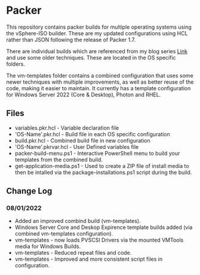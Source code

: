 # Packer

 This repository contains packer builds for multiple operating systems using the vSphere-ISO builder.  These are my updated configurations using HCL rather than JSON following the release of Packer 1.7.

 There are individual builds which are referenced from my blog series [Link](https://stephanmctighe.com/2021/06/15/getting-started-with-packer-to-create-vsphere-templates-part-1/) and use some older techniques.  These are located in the OS specific folders.

 The vm-templates folder contains a combined configuration that uses some newer techniques with multiple improvements, as well as better reuse of the code, making it easier to maintain.  It currently has a template configuration for Windows Server 2022 (Core & Desktop), Photon and RHEL.


## Files
- variables.pkr.hcl - Variable declaration file
- 'OS-Name'.pkr.hcl - Build file in each OS specific configuration
- build.pkr.hcl - Combined build file in new configuration
- 'OS-Name'.pkrvar.hcl - User Defined variables file
- packer-build-menu.ps1 - Interactive PowerShell menu to build your templates from the combined build.
- get-application-media.ps1 - Used to create a ZIP file of install media to then be intalled via the package-installations.ps1 script during the build.

## Change Log
### 08/01/2022
* Added an improved combind build (vm-templates).
* Windows Server Core and Deskop Expirence template builds added (via combined vm-templates configuration).
* vm-templates - now loads PVSCSI Drivers via the mounted VMTools media for Windows Builds.
* vm-templates - Reduced repeat files and code.
* vm-templates - Improved and more consistent script files in configuration.
